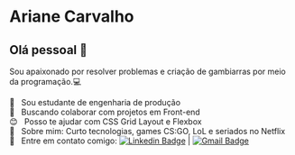 # Ariane Carvalho

## Olá pessoal 👋
Sou apaixonado por resolver problemas e criação de gambiarras por meio da programação.:computer:

 :book:  &nbsp; Sou estudante de engenharia de produção
 <br/> :purple_heart: &nbsp; Buscando colaborar com projetos em Front-end
 <br/> :blush: &nbsp; Posso te ajudar com CSS Grid Layout e Flexbox
 <br/> 💬  &nbsp; Sobre mim: Curto tecnologias, games CS:GO, LoL e seriados no Netflix
 <br/> :email: &nbsp; Entre em contato comigo: [![Linkedin Badge](https://img.shields.io/badge/-Linkedin-blue?style=flat-square&logo=Linkedin&logoColor=white&link=https://www.linkedin.com/in/ariane-carvalho-716a2278/)](https://www.linkedin.com/in/ariane-carvalho-716a2278/) 
| 
[![Gmail Badge](https://img.shields.io/badge/-Gmail-c14438?style=flat-square&logo=Gmail&logoColor=white&link=mailto:tgmarinho@gmail.com)](mailto:carvalhobva@gmail.com)

